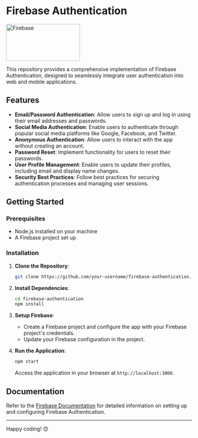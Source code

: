 # Firebase Authentication

<img src="https://firebase.google.com/images/social.png" alt="Firebase" width="200" height="100">

This repository provides a comprehensive implementation of Firebase Authentication, designed to seamlessly integrate user authentication into web and mobile applications.

## Features

- **Email/Password Authentication**: Allow users to sign up and log in using their email addresses and passwords.
- **Social Media Authentication**: Enable users to authenticate through popular social media platforms like Google, Facebook, and Twitter.
- **Anonymous Authentication**: Allow users to interact with the app without creating an account.
- **Password Reset**: Implement functionality for users to reset their passwords.
- **User Profile Management**: Enable users to update their profiles, including email and display name changes.
- **Security Best Practices**: Follow best practices for securing authentication processes and managing user sessions.

## Getting Started

### Prerequisites

- Node.js installed on your machine
- A Firebase project set up

### Installation

1. **Clone the Repository**:
    ```bash
    git clone https://github.com/your-username/firebase-authentication.git
    ```
2. **Install Dependencies**:
    ```bash
    cd firebase-authentication
    npm install
    ```
3. **Setup Firebase**:
    - Create a Firebase project and configure the app with your Firebase project's credentials.
    - Update your Firebase configuration in the project.

4. **Run the Application**:
    ```bash
    npm start
    ```
    Access the application in your browser at `http://localhost:3000`.

## Documentation

Refer to the [Firebase Documentation](https://firebase.google.com/docs/auth) for detailed information on setting up and configuring Firebase Authentication.

---

Happy coding! 😊
